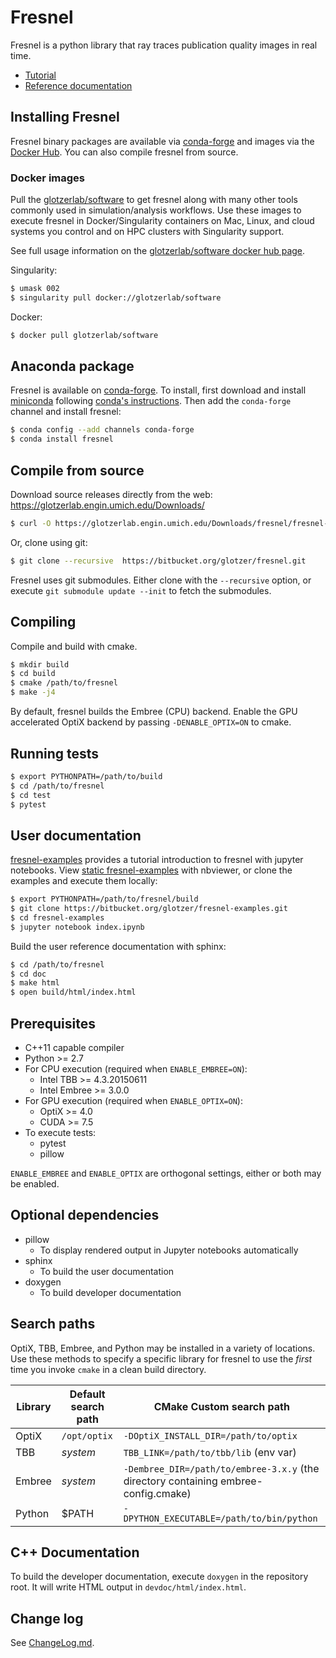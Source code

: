 # Fresnel

Fresnel is a python library that ray traces publication quality images in real time.

* [Tutorial](http://nbviewer.jupyter.org/github/joaander/fresnel-examples/blob/master/index.ipynb)
* [Reference documentation](https://fresnel.readthedocs.io/)

## Installing Fresnel

Fresnel binary packages are available via [conda-forge](https://conda-forge.org/) and images via the
[Docker Hub](https://hub.docker.com/). You can also compile fresnel from source.

### Docker images

Pull the [glotzerlab/software](https://hub.docker.com/r/glotzerlab/software/) to get fresnel along with
many other tools commonly used in simulation/analysis workflows. Use these images to execute fresnel in
Docker/Singularity containers on Mac, Linux, and cloud systems you control and on HPC clusters with Singularity
support.

See full usage information on the [glotzerlab/software docker hub page](https://hub.docker.com/r/glotzerlab/software/).

Singularity:

```bash
$ umask 002
$ singularity pull docker://glotzerlab/software
```

Docker:

```bash
$ docker pull glotzerlab/software
```

## Anaconda package

Fresnel is available on [conda-forge](https://conda-forge.org/). To install, first download and install
[miniconda](http://conda.pydata.org/miniconda.html) following [conda's instructions](http://conda.pydata.org/docs/install/quick.html).
Then add the `conda-forge` channel and install fresnel:

```bash
$ conda config --add channels conda-forge
$ conda install fresnel
```

## Compile from source

Download source releases directly from the web: https://glotzerlab.engin.umich.edu/Downloads/

```bash
$ curl -O https://glotzerlab.engin.umich.edu/Downloads/fresnel/fresnel-v0.5.0.tar.gz
```

Or, clone using git:

```bash
$ git clone --recursive  https://bitbucket.org/glotzer/fresnel.git
```

Fresnel uses git submodules. Either clone with the ``--recursive`` option, or execute ``git submodule update --init``
to fetch the submodules.

## Compiling

Compile and build with cmake.

```bash
$ mkdir build
$ cd build
$ cmake /path/to/fresnel
$ make -j4
```

By default, fresnel builds the Embree (CPU) backend. Enable the GPU accelerated OptiX backend by passing
``-DENABLE_OPTIX=ON`` to cmake.

## Running tests

```bash
$ export PYTHONPATH=/path/to/build
$ cd /path/to/fresnel
$ cd test
$ pytest
```

## User documentation

[fresnel-examples](https://bitbucket.org/glotzer/fresnel-examples/overview) provides a tutorial introduction to fresnel
with jupyter notebooks. View [static fresnel-examples](http://nbviewer.jupyter.org/github/joaander/fresnel-examples/blob/master/index.ipynb) with nbviewer, or clone the examples and execute them locally:

```bash
$ export PYTHONPATH=/path/to/fresnel/build
$ git clone https://bitbucket.org/glotzer/fresnel-examples.git
$ cd fresnel-examples
$ jupyter notebook index.ipynb
```

Build the user reference documentation with sphinx:

```bash
$ cd /path/to/fresnel
$ cd doc
$ make html
$ open build/html/index.html
```

## Prerequisites

* C++11 capable compiler
* Python >= 2.7
* For CPU execution (required when `ENABLE_EMBREE=ON`):
    * Intel TBB >= 4.3.20150611
    * Intel Embree >= 3.0.0
* For GPU execution (required when `ENABLE_OPTIX=ON`):
    * OptiX >= 4.0
    * CUDA >= 7.5
* To execute tests:
    * pytest
    * pillow

``ENABLE_EMBREE`` and ``ENABLE_OPTIX`` are orthogonal settings, either or both may be enabled.

## Optional dependencies

* pillow
    * To display rendered output in Jupyter notebooks automatically
* sphinx
    * To build the user documentation
* doxygen
    * To build developer documentation

## Search paths

OptiX, TBB, Embree, and Python may be installed in a variety of locations. Use these methods to specify
a specific library for fresnel to use the *first* time you invoke ``cmake`` in a clean build directory.

| Library | Default search path | CMake Custom search path |
| ------- | ------------------- | ------------------ |
| OptiX   | `/opt/optix`        | `-DOptiX_INSTALL_DIR=/path/to/optix` |
| TBB     | *system*            | `TBB_LINK=/path/to/tbb/lib` (env var) |
| Embree  | *system*            | `-Dembree_DIR=/path/to/embree-3.x.y` (the directory containing embree-config.cmake) |
| Python  | $PATH               | `-DPYTHON_EXECUTABLE=/path/to/bin/python` |

## C++ Documentation

To build the developer documentation, execute
`doxygen` in the repository root. It will write HTML output in `devdoc/html/index.html`.

## Change log

See [ChangeLog.md](ChangeLog.md).

